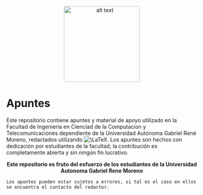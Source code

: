 
<p align="center">
<img src="https://i.imgur.com/nhDsK2i.jpg" alt="alt text" width="200" height="whatever">
</p>

# Apuntes
Este repositorio contiene apuntes y material de apoyo utilizado en la Facultad de Ingenieria en Cienciad de la Computacion y Telecomunicaciones dependiente de la Universidad Autónoma Gabriel René Moreno, redactados utilizando ![\LaTeX](https://render.githubusercontent.com/render/math?math=%5CLaTeX). Los apuntes son hechos con dedicación por estudiantes de la facultad, la contribución es completamente abierta y sin ningún fin lucrativo.

<p align="center">
   <b>Este repositorio es fruto del esfuerzo de los estudiantes de la Universidad Autonoma Gabriel Rene Moreno</b></br>
</p>

`Los apuntes pueden estar sujetos a errores, si tal es el caso en ellos se encuentra el contacto del redactor.`
